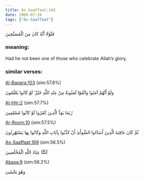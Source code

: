 ```yaml
---
title: As-Saaffaat:143
date: 2009-07-26
tags: ["As-Saaffaat"]
---
```

فَلَوْلَا أَنَّهُ كَانَ مِنَ الْمُسَبِّحِينَ
### meaning: 
Had he not been one of those who celebrate Allah’s glory,
### similar verses: 

[Al-Baqara:103](/2/103) (sim:57.8%)

وَلَوْ أَنَّهُمْ آمَنُوا وَاتَّقَوْا لَمَثُوبَةٌ مِنْ عِنْدِ اللَّهِ خَيْرٌ ۖ لَوْ كَانُوا يَعْلَمُونَ

[Al-Hijr:2](/15/2) (sim:57.7%)

رُبَمَا يَوَدُّ الَّذِينَ كَفَرُوا لَوْ كَانُوا مُسْلِمِينَ

[Ar-Room:10](/30/10) (sim:57.5%)

ثُمَّ كَانَ عَاقِبَةَ الَّذِينَ أَسَاءُوا السُّوأَىٰ أَنْ كَذَّبُوا بِآيَاتِ اللَّهِ وَكَانُوا بِهَا يَسْتَهْزِئُونَ

[As-Saaffaat:169](/37/169) (sim:56.5%)

لَكُنَّا عِبَادَ اللَّهِ الْمُخْلَصِينَ

[Abasa:9](/80/9) (sim:56.2%)

وَهُوَ يَخْشَىٰ
